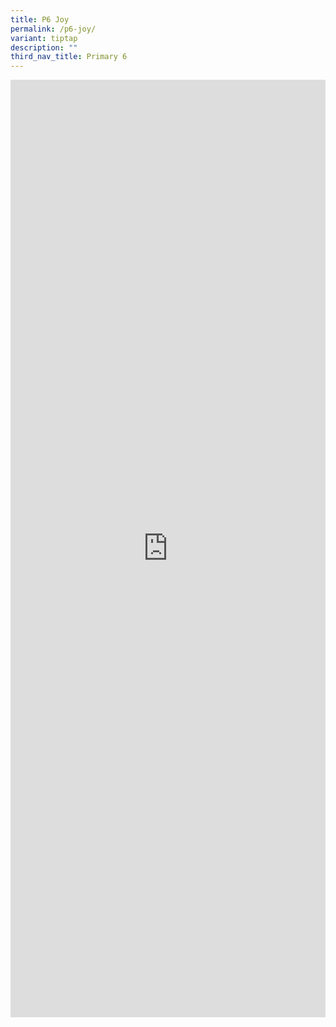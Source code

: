 ```yaml
---
title: P6 Joy
permalink: /p6-joy/
variant: tiptap
description: ""
third_nav_title: Primary 6
---
```

<div class="iframe-wrapper">
<iframe height="1500" width="100%" allowfullscreen="true" frameborder="0" src="https://docs.google.com/document/d/e/2PACX-1vQxvohjCLIySkYSBeOS0hMMZedqPDrs5EZCkd1fbbUjHeHK58yleDa0mjALi61tDA/pub?embedded=true"></iframe>
</div>
<p></p>